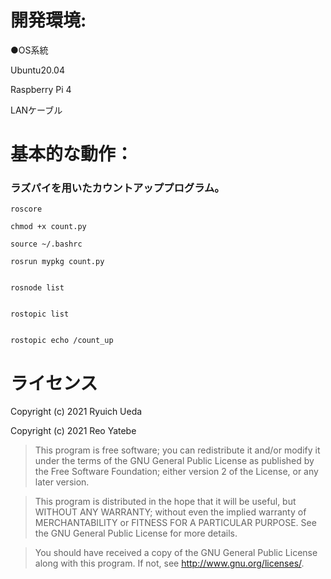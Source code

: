 

# 開発環境:
●OS系統

Ubuntu20.04

Raspberry Pi 4</span>

LANケーブル



# 基本的な動作：
### ラズパイを用いたカウントアッププログラム。

 ```
roscore
 ```
 ```
chmod +x count.py
 ```
 ```
source ~/.bashrc
 ```
 ```
rosrun mypkg count.py
 ```
 ```

rosnode list
 ```
 ```
 
rostopic list
 ```
 ```

rostopic echo /count_up
 ```



 # ライセンス

Copyright (c) 2021 Ryuich Ueda

Copyright (c) 2021 Reo Yatebe



> This program is free software; you can redistribute it and/or
> modify it under the terms of the GNU General Public License
> as published by the Free Software Foundation; either version 2
> of the License, or any later version.

> This program is distributed in the hope that it will be useful,
> but WITHOUT ANY WARRANTY; without even the implied warranty of
> MERCHANTABILITY or FITNESS FOR A PARTICULAR PURPOSE. See the
> GNU General Public License for more details.

> You should have received a copy of the GNU General Public License
> along with this program. If not, see http://www.gnu.org/licenses/.
